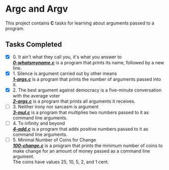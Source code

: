 # Argc and Argv

This project contains __C__ tasks for learning about arguments passed to a program.

## Tasks Completed

+ [x] 0\. It ain't what they call you, it's what you answer to<br/>_**[0-whatsmyname.c](0-whatsmyname.c)**_ is a program that prints its name, followed by a new line.
+ [x] 1\. Silence is argument carried out by other means<br/>_**[1-args.c](1-args.c)**_ is a program that prints the number of arguments passed into it.
+ [x] 2\. The best argument against democracy is a five-minute conversation with the average voter<br/>_**[2-args.c](2-args.c)**_ is a program that prints all arguments it receives.
+ [ ] 3\. Neither irony nor sarcasm is argument<br/>_**[3-mul.c](3-mul.c)**_ is a program that multiplies two numbers passed to it as command line arguments.
+ [ ] 4\. To infinity and beyond<br/>_**[4-add.c](4-add.c)**_ is a program that adds positive numbers passed to it as command line arguments.
+ [ ] 5\. Minimal Number of Coins for Change<br/>_**[100-change.c](100-change.c)**_ is a program that prints the minimum number of coins to make change for an amount of money passed as a command line argument.<br/>The coins have values 25, 10, 5, 2, and 1 cent.
